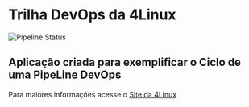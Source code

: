 # Trilha DevOps da 4Linux

<!-- Altere a Flag abaixo com sua URL do seu usuário do Github -->

![Pipeline Status](https://github.com/mcarneiro21/DevOpsLab-HelloWorld/actions/workflows/pipeline.yml/badge.svg) 


## Aplicação criada para exemplificar o Ciclo de uma PipeLine DevOps


Para maiores informações acesse o [Site da 4Linux](https://www.4linux.com.br/cursos/devops)
